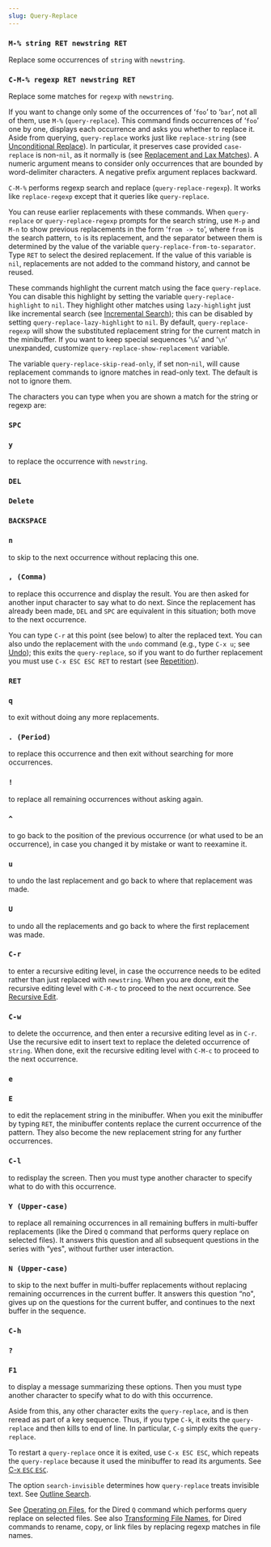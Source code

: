 ```yaml
---
slug: Query-Replace
---
```


### `M-% string RET newstring RET`

Replace some occurrences of `string` with `newstring`.

### `C-M-% regexp RET newstring RET`

Replace some matches for `regexp` with `newstring`.

If you want to change only some of the occurrences of ‘`foo`’ to ‘`bar`’, not all of them, use `M-%` (`query-replace`). This command finds occurrences of ‘`foo`’ one by one, displays each occurrence and asks you whether to replace it. Aside from querying, `query-replace` works just like `replace-string` (see [Unconditional Replace](/docs/emacs/Unconditional-Replace)). In particular, it preserves case provided `case-replace` is non-`nil`, as it normally is (see [Replacement and Lax Matches](/docs/emacs/Replacement-and-Lax-Matches)). A numeric argument means to consider only occurrences that are bounded by word-delimiter characters. A negative prefix argument replaces backward.

`C-M-%` performs regexp search and replace (`query-replace-regexp`). It works like `replace-regexp` except that it queries like `query-replace`.

You can reuse earlier replacements with these commands. When `query-replace` or `query-replace-regexp` prompts for the search string, use `M-p` and `M-n` to show previous replacements in the form ‘`from -> to`’, where `from` is the search pattern, `to` is its replacement, and the separator between them is determined by the value of the variable `query-replace-from-to-separator`. Type `RET` to select the desired replacement. If the value of this variable is `nil`, replacements are not added to the command history, and cannot be reused.

These commands highlight the current match using the face `query-replace`. You can disable this highlight by setting the variable `query-replace-highlight` to `nil`. They highlight other matches using `lazy-highlight` just like incremental search (see [Incremental Search](/docs/emacs/Incremental-Search)); this can be disabled by setting `query-replace-lazy-highlight` to `nil`. By default, `query-replace-regexp` will show the substituted replacement string for the current match in the minibuffer. If you want to keep special sequences ‘`\&`’ and ‘`\n`’ unexpanded, customize `query-replace-show-replacement` variable.

The variable `query-replace-skip-read-only`, if set non-`nil`, will cause replacement commands to ignore matches in read-only text. The default is not to ignore them.

The characters you can type when you are shown a match for the string or regexp are:

### `SPC`

### `y`

to replace the occurrence with `newstring`.

### `DEL`

### `Delete`

### `BACKSPACE`

### `n`

to skip to the next occurrence without replacing this one.

### `, (Comma)`

to replace this occurrence and display the result. You are then asked for another input character to say what to do next. Since the replacement has already been made, `DEL` and `SPC` are equivalent in this situation; both move to the next occurrence.

You can type `C-r` at this point (see below) to alter the replaced text. You can also undo the replacement with the `undo` command (e.g., type `C-x u`; see [Undo](/docs/emacs/Undo)); this exits the `query-replace`, so if you want to do further replacement you must use `C-x ESC ESC RET` to restart (see [Repetition](/docs/emacs/Repetition)).

### `RET`

### `q`

to exit without doing any more replacements.

### `. (Period)`

to replace this occurrence and then exit without searching for more occurrences.

### `!`

to replace all remaining occurrences without asking again.

### `^`

to go back to the position of the previous occurrence (or what used to be an occurrence), in case you changed it by mistake or want to reexamine it.

### `u`

to undo the last replacement and go back to where that replacement was made.

### `U`

to undo all the replacements and go back to where the first replacement was made.

### `C-r`

to enter a recursive editing level, in case the occurrence needs to be edited rather than just replaced with `newstring`. When you are done, exit the recursive editing level with `C-M-c` to proceed to the next occurrence. See [Recursive Edit](/docs/emacs/Recursive-Edit).

### `C-w`

to delete the occurrence, and then enter a recursive editing level as in `C-r`. Use the recursive edit to insert text to replace the deleted occurrence of `string`. When done, exit the recursive editing level with `C-M-c` to proceed to the next occurrence.

### `e`

### `E`

to edit the replacement string in the minibuffer. When you exit the minibuffer by typing `RET`, the minibuffer contents replace the current occurrence of the pattern. They also become the new replacement string for any further occurrences.

### `C-l`

to redisplay the screen. Then you must type another character to specify what to do with this occurrence.

### `Y (Upper-case)`

to replace all remaining occurrences in all remaining buffers in multi-buffer replacements (like the Dired `Q` command that performs query replace on selected files). It answers this question and all subsequent questions in the series with “yes", without further user interaction.

### `N (Upper-case)`

to skip to the next buffer in multi-buffer replacements without replacing remaining occurrences in the current buffer. It answers this question “no", gives up on the questions for the current buffer, and continues to the next buffer in the sequence.

### `C-h`

### `?`

### `F1`

to display a message summarizing these options. Then you must type another character to specify what to do with this occurrence.

Aside from this, any other character exits the `query-replace`, and is then reread as part of a key sequence. Thus, if you type `C-k`, it exits the `query-replace` and then kills to end of line. In particular, `C-g` simply exits the `query-replace`.

To restart a `query-replace` once it is exited, use `C-x ESC ESC`, which repeats the `query-replace` because it used the minibuffer to read its arguments. See [C-x `ESC` `ESC`](/docs/emacs/Repetition).

The option `search-invisible` determines how `query-replace` treats invisible text. See [Outline Search](/docs/emacs/Outline-Search).

See [Operating on Files](/docs/emacs/Operating-on-Files), for the Dired `Q` command which performs query replace on selected files. See also [Transforming File Names](/docs/emacs/Transforming-File-Names), for Dired commands to rename, copy, or link files by replacing regexp matches in file names.
